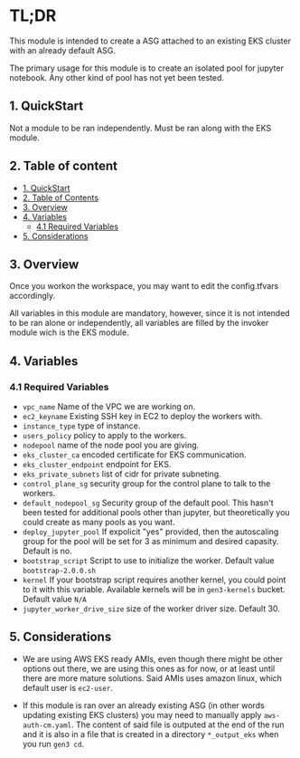 # TL;DR

This module is intended to create a ASG attached to an existing EKS cluster with an already default ASG.

The primary usage for this module is to create an isolated pool for jupyter notebook. Any other kind of pool has not yet been tested.


## 1. QuickStart

Not a module to be ran independently. Must be ran along with the EKS module.

## 2. Table of content

- [1. QuickStart](#1-quickstart)
- [2. Table of Contents](#2-table-of-contents)
- [3. Overview](#3-overview)
- [4. Variables](#4-variables)
  - [4.1 Required Variables](#41-required-variables)
- [5. Considerations](#5-considerations)



## 3. Overview

Once you workon the workspace, you may want to edit the config.tfvars accordingly.

All variables in this module are mandatory, however, since it is not intended to be ran alone or independently, all variables are filled by the invoker module wich is the EKS module.

## 4. Variables

### 4.1 Required Variables

* `vpc_name` Name of the VPC we are working on.
* `ec2_keyname`  Existing SSH key in EC2 to deploy the workers with.
* `instance_type` type of instance.
* `users_policy` policy to apply to the workers.
* `nodepool`  name of the node pool you are giving.
* `eks_cluster_ca` encoded certificate for EKS communication.
* `eks_cluster_endpoint`  endpoint for EKS.
* `eks_private_subnets` list of cidr for private subneting.
* `control_plane_sg` security group for the control plane to talk to the workers.
* `default_nodepool_sg` Security group of the default pool. This hasn't been tested for additional pools other than jupyter, but theoretically you could create as many pools as you want.
* `deploy_jupyter_pool` If expolicit "yes" provided, then the autoscaling group for the pool will be set for 3 as minimum and desired capasity. Default is no.
* `bootstrap_script` Script to use to initialize the worker. Default value `bootstrap-2.0.0.sh`
* `kernel` If your bootstrap script requires another kernel, you could point to it with this variable. Available kernels will be in `gen3-kernels` bucket. Default value `N/A`
* `jupyter_worker_drive_size` size of the worker driver size. Default 30.


## 5. Considerations

* We are using AWS EKS ready AMIs, even though there might be other options out there, we are using this ones as for now, or at least until there are more mature solutions.
  Said AMIs uses amazon linux, which default user is `ec2-user`.

* If this module is ran over an already existing ASG (in other words updating existing EKS clusters) you may need to manually apply `aws-auth-cm.yaml`. The content of said file is outputed at the end of the run and it is also in a file that is created in a directory `*_output_eks` when you run `gen3 cd`.
